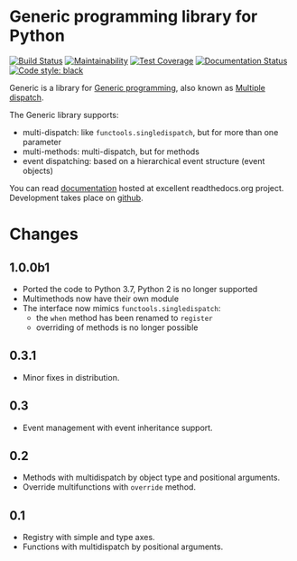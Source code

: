 # Generic programming library for Python

[![Build Status](https://travis-ci.org/gaphor/generic.svg?branch=master)](https://travis-ci.org/gaphor/generic)
[![Maintainability](https://api.codeclimate.com/v1/badges/c7be2d28400687b1375a/maintainability)](https://codeclimate.com/github/gaphor/generic/maintainability)
[![Test Coverage](https://api.codeclimate.com/v1/badges/c7be2d28400687b1375a/test_coverage)](https://codeclimate.com/github/gaphor/generic/test_coverage)
[![Documentation Status](https://readthedocs.org/projects/generic/badge/?version=latest)](https://generic.readthedocs.io/en/latest/?badge=latest)
[![Code style: black](https://img.shields.io/badge/code%20style-black-000000.svg)](https://github.com/ambv/black)

Generic is a library for [Generic programming](https://en.wikipedia.org/wiki/Generic_programming), also known as [Multiple dispatch](https://en.wikipedia.org/wiki/Multiple_dispatch).

The Generic library supports:

* multi-dispatch: like `functools.singledispatch`, but for more than one parameter
* multi-methods: multi-dispatch, but for methods
* event dispatching: based on a hierarchical event structure (event objects)

You can read
[documentation](http://generic.readthedocs.org/en/latest/index.html) hosted at
excellent readthedocs.org project. Development takes place on
[github](http://github.com/gaphor/generic).


# Changes

## 1.0.0b1

- Ported the code to Python 3.7, Python 2 is no longer supported
- Multimethods now have their own module
- The interface now mimics `functools.singledispatch`:
  - the `when` method has been renamed to `register`
  - overriding of methods is no longer possible

## 0.3.1

- Minor fixes in distribution.

## 0.3

- Event management with event inheritance support.

## 0.2

- Methods with multidispatch by object type and positional arguments.
- Override multifunctions with ``override`` method.

## 0.1

- Registry with simple and type axes.
- Functions with multidispatch by positional arguments.
